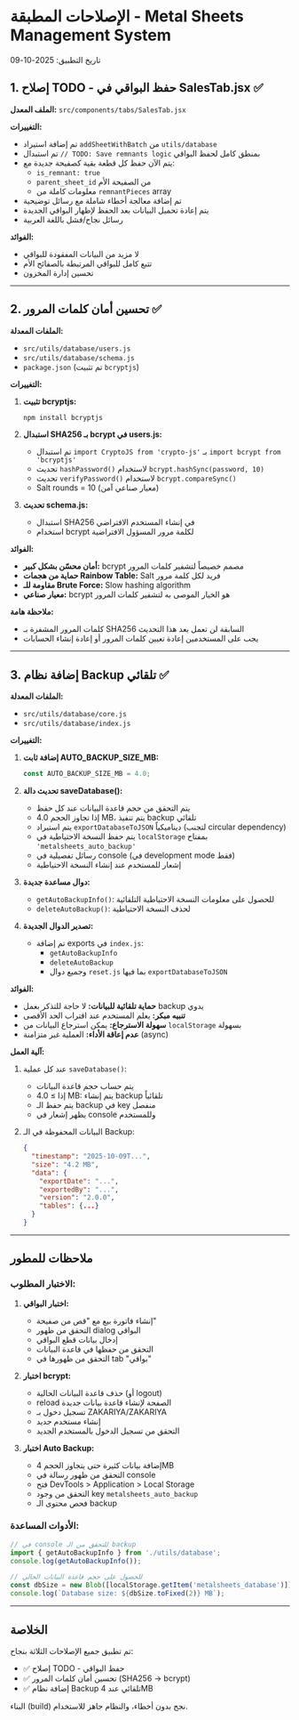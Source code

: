 # الإصلاحات المطبقة - Metal Sheets Management System

تاريخ التطبيق: 2025-10-09

## 1. إصلاح TODO - حفظ البواقي في SalesTab.jsx ✅

**الملف المعدل:** `src/components/tabs/SalesTab.jsx`

**التغييرات:**
- تم إضافة استيراد `addSheetWithBatch` من `utils/database`
- تم استبدال `// TODO: Save remnants logic` بمنطق كامل لحفظ البواقي
- يتم الآن حفظ كل قطعة بقية كصفيحة جديدة مع:
  - `is_remnant: true`
  - `parent_sheet_id` من الصفيحة الأم
  - معلومات كاملة من `remnantPieces` array
- تم إضافة معالجة أخطاء شاملة مع رسائل توضيحية
- يتم إعادة تحميل البيانات بعد الحفظ لإظهار البواقي الجديدة
- رسائل نجاح/فشل باللغة العربية

**الفوائد:**
- لا مزيد من البيانات المفقودة للبواقي
- تتبع كامل للبواقي المرتبطة بالصفائح الأم
- تحسين إدارة المخزون

---

## 2. تحسين أمان كلمات المرور ✅

**الملفات المعدلة:**
- `src/utils/database/users.js`
- `src/utils/database/schema.js`
- `package.json` (تم تثبيت `bcryptjs`)

**التغييرات:**
1. **تثبيت bcryptjs:**
   ```bash
   npm install bcryptjs
   ```

2. **استبدال SHA256 بـ bcrypt في users.js:**
   - تم استبدال `import CryptoJS from 'crypto-js'` بـ `import bcrypt from 'bcryptjs'`
   - تحديث `hashPassword()` لاستخدام `bcrypt.hashSync(password, 10)`
   - تحديث `verifyPassword()` لاستخدام `bcrypt.compareSync()`
   - Salt rounds = 10 (معيار صناعي آمن)

3. **تحديث schema.js:**
   - استبدال SHA256 في إنشاء المستخدم الافتراضي
   - استخدام bcrypt لكلمة مرور المسؤول الافتراضية

**الفوائد:**
- **أمان محسّن بشكل كبير:** bcrypt مصمم خصيصاً لتشفير كلمات المرور
- **حماية من هجمات Rainbow Table:** Salt فريد لكل كلمة مرور
- **مقاومة للـ Brute Force:** Slow hashing algorithm
- **معيار صناعي:** bcrypt هو الخيار الموصى به لتشفير كلمات المرور

**ملاحظة هامة:**
- كلمات المرور المشفرة بـ SHA256 السابقة لن تعمل بعد هذا التحديث
- يجب على المستخدمين إعادة تعيين كلمات المرور أو إعادة إنشاء الحسابات

---

## 3. إضافة نظام Backup تلقائي ✅

**الملفات المعدلة:**
- `src/utils/database/core.js`
- `src/utils/database/index.js`

**التغييرات:**

1. **إضافة ثابت AUTO_BACKUP_SIZE_MB:**
   ```javascript
   const AUTO_BACKUP_SIZE_MB = 4.0;
   ```

2. **تحديث دالة saveDatabase():**
   - يتم التحقق من حجم قاعدة البيانات عند كل حفظ
   - إذا تجاوز الحجم 4.0 MB، يتم تنفيذ backup تلقائي
   - يتم استيراد `exportDatabaseToJSON` ديناميكياً (لتجنب circular dependency)
   - يتم حفظ النسخة الاحتياطية في `localStorage` بمفتاح `'metalsheets_auto_backup'`
   - رسائل تفصيلية في console (في development mode فقط)
   - إشعار للمستخدم عند إنشاء النسخة الاحتياطية

3. **دوال مساعدة جديدة:**
   - `getAutoBackupInfo()`: للحصول على معلومات النسخة الاحتياطية التلقائية
   - `deleteAutoBackup()`: لحذف النسخة الاحتياطية

4. **تصدير الدوال الجديدة:**
   - تم إضافة exports في `index.js`:
     - `getAutoBackupInfo`
     - `deleteAutoBackup`
     - وجميع دوال `reset.js` بما فيها `exportDatabaseToJSON`

**الفوائد:**
- **حماية تلقائية للبيانات:** لا حاجة للتذكر بعمل backup يدوي
- **تنبيه مبكر:** يعلم المستخدم عند اقتراب الحد الأقصى
- **سهولة الاسترجاع:** يمكن استرجاع البيانات من `localStorage` بسهولة
- **عدم إعاقة الأداء:** العملية غير متزامنة (async)

**آلية العمل:**
1. عند كل عملية `saveDatabase()`:
   - يتم حساب حجم قاعدة البيانات
   - إذا ≥ 4.0 MB: يتم إنشاء backup تلقائياً
   - يتم حفظ الـ backup في key منفصل
   - يظهر إشعار في console وللمستخدم

2. البيانات المحفوظة في الـ Backup:
   ```json
   {
     "timestamp": "2025-10-09T...",
     "size": "4.2 MB",
     "data": {
       "exportDate": "...",
       "exportedBy": "...",
       "version": "2.0.0",
       "tables": {...}
     }
   }
   ```

---

## ملاحظات للمطور

### الاختبار المطلوب:

1. **اختبار البواقي:**
   - إنشاء فاتورة بيع مع "قص من صفيحة"
   - التحقق من ظهور dialog البواقي
   - إدخال بيانات قطع البواقي
   - التحقق من حفظها في قاعدة البيانات
   - التحقق من ظهورها في tab "بواقي"

2. **اختبار bcrypt:**
   - حذف قاعدة البيانات الحالية (أو logout)
   - reload الصفحة لإنشاء قاعدة بيانات جديدة
   - تسجيل دخول بـ ZAKARIYA/ZAKARIYA
   - إنشاء مستخدم جديد
   - التحقق من تسجيل الدخول بالمستخدم الجديد

3. **اختبار Auto Backup:**
   - إضافة بيانات كثيرة حتى يتجاوز الحجم 4MB
   - التحقق من ظهور رسالة في console
   - فتح DevTools > Application > Local Storage
   - التحقق من وجود key `metalsheets_auto_backup`
   - فحص محتوى الـ backup

### الأدوات المساعدة:

```javascript
// في console للتحقق من الـ backup
import { getAutoBackupInfo } from './utils/database';
console.log(getAutoBackupInfo());

// للحصول على حجم قاعدة البيانات الحالي
const dbSize = new Blob([localStorage.getItem('metalsheets_database')]).size / (1024 * 1024);
console.log(`Database size: ${dbSize.toFixed(2)} MB`);
```

---

## الخلاصة

تم تطبيق جميع الإصلاحات الثلاثة بنجاح:
- ✅ إصلاح TODO - حفظ البواقي
- ✅ تحسين أمان كلمات المرور (SHA256 → bcrypt)
- ✅ إضافة نظام Backup تلقائي عند 4MB

البناء (build) نجح بدون أخطاء، والنظام جاهز للاستخدام.
